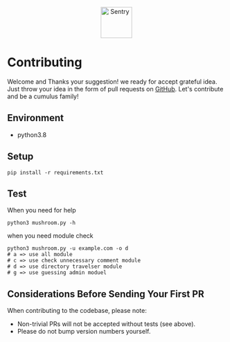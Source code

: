 
<p align="center">
  <p align="center">
    <a href="https://cumulus.tophat.cloud" target="_blank">
      <img src="https://jinui.s3.ap-northeast-2.amazonaws.com/tophat/logo.png" alt="Sentry" height="72">
    </a>
  </p>
</p>

# Contributing

Welcome and Thanks your suggestion! we ready for accept grateful idea.
Just throw your idea in the form of pull requests on [GitHub](https://github.com/tophat-cloud/tophat-cumulus-attack).
Let's contribute and be a cumulus family!


## Environment

- python3.8


## Setup
```
pip install -r requirements.txt
```

## Test
When you need for help
```
python3 mushroom.py -h
```

when you need module check
```
python3 mushroom.py -u example.com -o d 
# a => use all module
# c => use check unnecessary comment module
# d => use directory travelser module
# g => use guessing admin moduel
```



## Considerations Before Sending Your First PR
When contributing to the codebase, please note:

- Non-trivial PRs will not be accepted without tests (see above).
- Please do not bump version numbers yourself.


